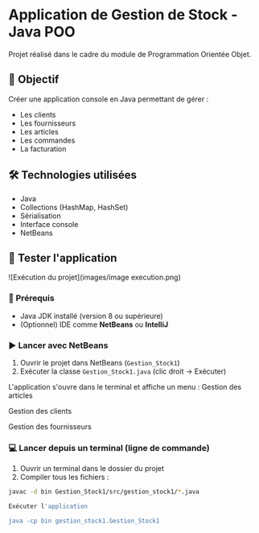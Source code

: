 # Application de Gestion de Stock - Java POO

Projet réalisé dans le cadre du module de Programmation Orientée Objet.

## 🎯 Objectif
Créer une application console en Java permettant de gérer :
- Les clients
- Les fournisseurs
- Les articles
- Les commandes
- La facturation

## 🛠️ Technologies utilisées
- Java
- Collections (HashMap, HashSet)
- Sérialisation
- Interface console
- NetBeans



## 🧪 Tester l'application
![Exécution du projet](images/image execution.png)

### 🔧 Prérequis
- Java JDK installé (version 8 ou supérieure)
- (Optionnel) IDE comme **NetBeans** ou **IntelliJ**

### ▶️ Lancer avec NetBeans
1. Ouvrir le projet dans NetBeans (`Gestion_Stock1`)
2. Exécuter la classe `Gestion_Stock1.java` (clic droit → Exécuter)

L'application s'ouvre dans le terminal et affiche un menu :
Gestion des articles

Gestion des clients

Gestion des fournisseurs

### 💻 Lancer depuis un terminal (ligne de commande)

1. Ouvrir un terminal dans le dossier du projet
2. Compiler tous les fichiers :
```bash
javac -d bin Gestion_Stock1/src/gestion_stock1/*.java

Exécuter l'application

java -cp bin gestion_stock1.Gestion_Stock1

